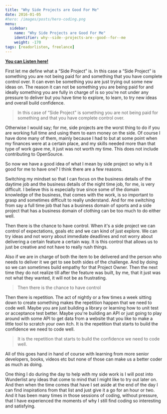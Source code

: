 ```yaml
---
title: "Why Side Projects are Good For Me"
date: 2016-01-05
#hero: /images/posts/hero-coding.png
menu:
  sidebar:
    name: "Why Side Projects are Good For Me"
    identifier: why--side--projects-are--good--for--me
    weight: -170
tags: [readorlisten, freelance]
---
```


**[You can Listen here!](http://www.readorlisten.com/1)**

First let me define what a “Side Project” is. In this case a “Side Project” is something you are not being paid for and something that you have complete control over. It can even be something you are just trying out some new ideas on. The reason it can not be something you are being paid for and ideally something you are fully in charge of is so you're not under any pressure to deliver but you have time to explore, to learn, to try new ideas and overall build confidence.

>In this case of “Side Project” is something you are not being paid for something and that you have complete control over.	

Otherwise I would say; for me, side projects are the worst thing to do if you are working full time and using them to earn money on the side.  Of course I have done many of them, mainly because I had to but at some point when my finances were at a certain place, and my skills needed more than that type of work gave me, it just was not worth my time. This does not include contributing to OpenSource. 

So now we have a good idea of what I mean by side project so why is it good for me to have one? I think there are a few reasons. 

Switching my mindset so that I can focus on the business details of the daytime job and the business details of the night time job, for me, is very difficult. I believe this is especially true since some of the domain knowledge of the business, that comes with the work, is so important to grasp and sometimes difficult to really understand. And for me switching from say a full time job that has a business domain of sports and a side project that has a business domain of clothing can be too much to do either well.

Then there is the chance to have control. When it's a side project we can control of expectations, goals etc and we can kind of just explore. We can try ideas and not worry about immediate deadlines and not worry about delivering a certain feature a certain way.  It is this control that allows us to just be creative and not have to really rush things.  

Also if we are in charge of both the item to be delivered and the person who needs to deliver it we get to see both sides of the challenge. And by doing so we can sometimes build empathy for that Project Owner.  Then the next time they do not realize till after the feature was built, by me, that it just was not what they wanted, it will not be as frustrating.

>Then there is the chance to have control

Then there is repetition. The act of nightly or a few times a week sitting down to create something makes the repetition happen that we need to code well. Maybe you are just building a library or learning how to unit test or acceptance test better. Maybe you're building an API or just going to play around with some API to get data from a website that you like to make a little tool to scratch your own itch. It is the repetition that starts to build the confidence we need to code well. 

>It is the repetition that starts to build the confidence we need to code well. 

All of this goes hand in hand of course with learning from more senior developers, books, videos etc but none of those can make us a better coder as much as doing.

One thing I do during the day to help with my side work is I will post into Wunderlist any ideas that come to mind that I might like to try out later on.  And then when the time comes that have I set aside at the end of the day I can find inspirations from that list and just give it a go for an hour or two. And it has been many times in those sessions of coding, without pressure, that I have experienced the moments of why I still find coding so interesting and satisfying.

